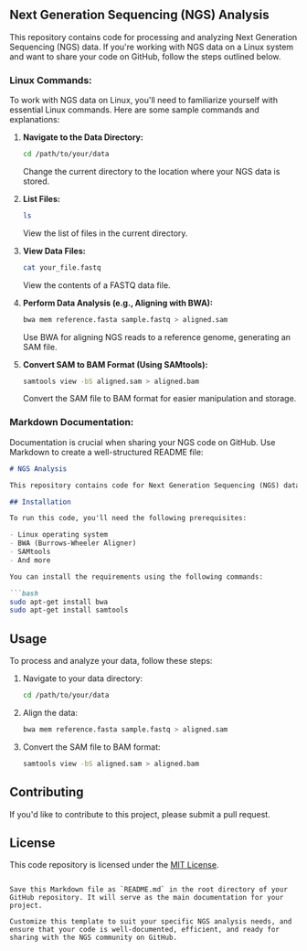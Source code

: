 
## Next Generation Sequencing (NGS) Analysis

This repository contains code for processing and analyzing Next Generation Sequencing (NGS) data. If you're working with NGS data on a Linux system and want to share your code on GitHub, follow the steps outlined below.

### Linux Commands:

To work with NGS data on Linux, you'll need to familiarize yourself with essential Linux commands. Here are some sample commands and explanations:

1. **Navigate to the Data Directory:**
   ```bash
   cd /path/to/your/data
   ```
   Change the current directory to the location where your NGS data is stored.

2. **List Files:**
   ```bash
   ls
   ```
   View the list of files in the current directory.

3. **View Data Files:**
   ```bash
   cat your_file.fastq
   ```
   View the contents of a FASTQ data file.

4. **Perform Data Analysis (e.g., Aligning with BWA):**
   ```bash
   bwa mem reference.fasta sample.fastq > aligned.sam
   ```
   Use BWA for aligning NGS reads to a reference genome, generating an SAM file.

5. **Convert SAM to BAM Format (Using SAMtools):**
   ```bash
   samtools view -bS aligned.sam > aligned.bam
   ```
   Convert the SAM file to BAM format for easier manipulation and storage.

### Markdown Documentation:

Documentation is crucial when sharing your NGS code on GitHub. Use Markdown to create a well-structured README file:

```markdown
# NGS Analysis

This repository contains code for Next Generation Sequencing (NGS) data analysis on a Linux platform.

## Installation

To run this code, you'll need the following prerequisites:

- Linux operating system
- BWA (Burrows-Wheeler Aligner)
- SAMtools
- And more

You can install the requirements using the following commands:

```bash
sudo apt-get install bwa
sudo apt-get install samtools
```

## Usage

To process and analyze your data, follow these steps:

1. Navigate to your data directory:
   ```bash
   cd /path/to/your/data
   ```

2. Align the data:
   ```bash
   bwa mem reference.fasta sample.fastq > aligned.sam
   ```

3. Convert the SAM file to BAM format:
   ```bash
   samtools view -bS aligned.sam > aligned.bam
   ```

## Contributing

If you'd like to contribute to this project, please submit a pull request.

## License

This code repository is licensed under the [MIT License](LICENSE.md).
```

Save this Markdown file as `README.md` in the root directory of your GitHub repository. It will serve as the main documentation for your project.

Customize this template to suit your specific NGS analysis needs, and ensure that your code is well-documented, efficient, and ready for sharing with the NGS community on GitHub.
